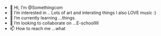 - 👋 Hi, I’m @Somethingcom
- 👀 I’m interested in .. Lots of art and intersting things I also LOVE music :)
- 🌱 I’m currently learning ...things.
- 💞️ I’m looking to collaborate on ...E-schoolllll
- 📫 How to reach me ...what

<!---
Somethingcom/Somethingcom is a ✨ special ✨ repository because its `README.md` (this file) appears on your GitHub profile.
You can click the Preview link to take a look at your changes.
--->
